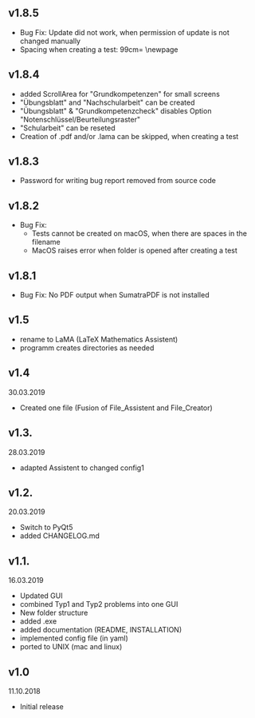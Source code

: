 ## v1.8.5
- Bug Fix: Update did not work, when permission of update is not changed manually
- Spacing when creating a test: 99cm= \newpage  


## v1.8.4
  - added ScrollArea for "Grundkompetenzen" for small screens
  - "Übungsblatt" and "Nachschularbeit" can be created
  - "Übungsblatt" & "Grundkompetenzcheck" disables Option "Notenschlüssel/Beurteilungsraster"
  - "Schularbeit" can be reseted
  - Creation of .pdf and/or .lama can be skipped, when creating a test


## v1.8.3
- Password for writing bug report removed from source code

## v1.8.2
- Bug Fix:
  - Tests cannot be created on macOS, when there are spaces in the filename
  - MacOS raises error when folder is opened after creating a test

## v1.8.1

- Bug Fix: No PDF output when SumatraPDF is not installed

## v1.5
- rename to LaMA (LaTeX Mathematics Assistent)
- programm creates directories as needed

## v1.4
30.03.2019
- Created one file (Fusion of File_Assistent and File_Creator)

## v1.3.
28.03.2019
- adapted Assistent to changed config1

## v1.2. 
20.03.2019
- Switch to PyQt5
- added CHANGELOG.md

## v1.1. 
16.03.2019
- Updated GUI
- combined Typ1 and Typ2 problems into one GUI
- New folder structure
- added .exe
- added documentation (README, INSTALLATION)
- implemented config file (in yaml)
- ported to UNIX (mac and linux)

## v1.0 
11.10.2018
- Initial release

<!--
## vX.X
DD.MM.YYY
**New features:**
- one
- two

**Improved:**
- one
- two

**Fixed:**
- one
- two
-->
